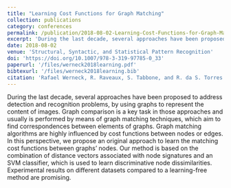 ```yaml
---
title: "Learning Cost Functions for Graph Matching"
collection: publications
category: conferences
permalink: /publication/2018-08-02-Learning-Cost-Functions-for-Graph-Matching
excerpt: 'During the last decade, several approaches have been proposed to address detection and recognition problems, by using graphs to represent the content of images. In this perspective, we propose an original approach to learn the matching cost functions between graphs’ nodes.'
date: 2018-08-02
venue: 'Structural, Syntactic, and Statistical Pattern Recognition'
doi: 'https://doi.org/10.1007/978-3-319-97785-0_33'
paperurl: '/files/werneck2018learning.pdf'
bibtexurl: '/files/werneck2018learning.bib'
citation: 'Rafael Werneck, R. Raveaux, S. Tabbone, and R. da S. Torres. Learning Cost Functions for Graph Matching. In Xiao Bai, Edwin R. Hancock, Tin Kam Ho, Richard C. Wilson, Battista Biggio, and Antonio Robles-Kelly, editors, Structural, Syntactic, and Statistical Pattern Recognition, pages 345–354, Cham, 2018. Springer International Publishing.'
---
```


During the last decade, several approaches have been proposed to address detection and recognition problems, by using graphs to represent the content of images. Graph comparison is a key task in those approaches and usually is performed by means of graph matching techniques, which aim to find correspondences between elements of graphs. Graph matching algorithms are highly influenced by cost functions between nodes or edges. In this perspective, we propose an original approach to learn the matching cost functions between graphs’ nodes. Our method is based on the combination of distance vectors associated with node signatures and an SVM classifier, which is used to learn discriminative node dissimilarities. Experimental results on different datasets compared to a learning-free method are promising.